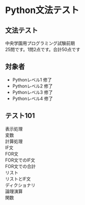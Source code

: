 # Python文法テスト

## 文法テスト
中央学園用プログラミング試験前期  
25問です。1問2点です。合計50点です  

## 対象者
* Pythonレベル1 修了
* Pythonレベル2 修了
* Pythonレベル3 修了
* Pythonレベル4 修了

## テスト101
表示処理  
変数  
計算処理  
IF文  
FOR文  
FOR文でのIF文  
FOR文での合計  
リスト  
リストとIF文  
ディクショナリ  
論理演算  
関数  
